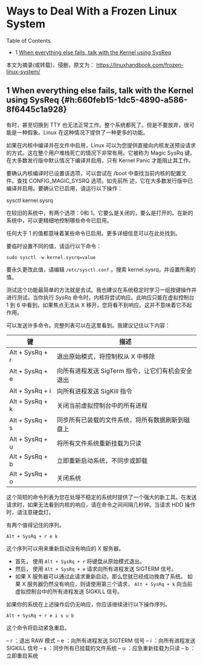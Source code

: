# Ways to Deal With a Frozen Linux System


<div class="ox-hugo-toc toc has-section-numbers">

<div class="heading">Table of Contents</div>

- <span class="section-num">1</span> [When everything else fails, talk with the Kernel using SysReq](#h:660feb15-1dc5-4890-a586-8f6445c1a928)

</div>
<!--endtoc-->


本文为摘录(或转载)，侵删，原文为： https://linuxhandbook.com/frozen-linux-system/



## <span class="section-num">1</span> When everything else fails, talk with the Kernel using SysReq {#h:660feb15-1dc5-4890-a586-8f6445c1a928}

有时，甚至切换到 TTY 也无法正常工作。整个系统都死了。但是不要放弃，很可能是一种假象。Linux 在这种情况下提供了一种更多的功能。

如果在内核中编译并在文件中启用，Linux 可以为您提供直接向内核发送预设请求的方式。这在整个用户堆栈死亡的情况下非常有用。它被称为 Magic SysRq 键。在大多数发行版中默认情况下编译并启用，只有 Kernel Panic 才能阻止其工作。

要确认内核编译时已设置该选项，可以尝试在 /boot 中查找当前内核的配置文件。查找 CONFIG_MAGIC_SYSRQ 选项。如先前所
述，它在大多数发行版中已编译并启用。要确认它已启用，请运行以下操作：

sysctl kernel.sysrq

在较旧的系统中，有两个选项：0和 1。它要么是关闭的，要么是打开的。在新的系统中，可以更精细地控制哪些命令已启用。

任何大于 1 的值都意味着某些命令已启用。更多详细信息可以在此处找到。

要临时设置不同的值，请运行以下命令：

`sudo sysctl -w kernel.sysrq=value`

要永久更改此值，请编辑 `/etc/sysctl.conf` 。搜索 kernel.sysrq，并设置所需的值。

测试这个功能最简单的方法就是去试。我也建议在系统稳定时学习一组按键操作并进行测试。当你执行 SysRq 命令时，内核将尝试响应。此响应只能在虚拟控制台 1 到 6 中看到。如果焦点无法从 X 移开，您将看不到响应。这并不意味着它不起作用。

可以发送许多命令。完整列表可以在这里看到。我建议记住以下内容：

| 键               | 描述                          |
|-----------------|-----------------------------|
| Alt + SysRq +  r | 退出原始模式，将控制权从 X 中移除 |
| Alt + SysRq +  e | 向所有进程发送 SigTerm 指令，让它们有机会安全退出 |
| Alt + SysRq +  i | 向所有进程发送 SigKill 指令   |
| Alt + SysRq +  k | 关闭当前虚拟控制台中的所有进程 |
| Alt + SysRq +  s | 同步所有已装载的文件系统，将所有数据刷新到磁盘上 |
| Alt + SysRq +  u | 将所有文件系统重新挂载为只读  |
| Alt + SysRq +  b | 立即重新启动系统，不同步或卸载 |
| Alt + SysRq +  o | 关闭系统                      |

这个简短的命令列表为您在处理不稳定的系统时提供了一个强大的新工具。在发送请求时，如果无法看到内核的响应，请在命令之间间隔几秒钟。当请求 HDD 操作时，请注意硬盘灯。

有两个值得记住的序列。

`Alt + SysRq + r e k`

这个序列可以用来重新启动没有响应的 X 服务器。

-   首先， 使用 `Alt + SysRq + r` 将键盘从原始模式退出。
-   然后， 使用 `Alt + SysRq + e` 请求向所有进程发送 SIGTERM 信号。
-   如果 X 服务器可以通过此请求重新启动，那么您就已经成功挽救了系统。
    如果 X 服务器仍然没有响应，则请使用第三个请求， `Alt + SysRq + k`  向当前虚拟控制台中的所有进程发送 SIGKILL 信号。

如果你的系统在上述操作后仍无响应，你应该继续进行以下操作序列。

`Alt + SysRq + r e i s u b`

这个命令将启动紧急重启。

– r ：退出 RAW 模式
– e ：向所有进程发送 SIGTERM 信号
– i ：向所有进程发送 SIGKILL 信号
– s ：同步所有已挂载的文件系统
– u ：应急重新挂载为只读
– b ：立即重启系统

